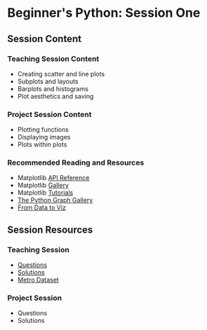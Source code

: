 # Beginner's Python: Session One

## Session Content

### Teaching Session Content

- Creating scatter and line plots
- Subplots and layouts
- Barplots and histograms
- Plot aesthetics and saving

### Project Session Content

- Plotting functions
- Displaying images
- Plots within plots

### Recommended Reading and Resources

- Matplotlib [API Reference](https://matplotlib.org/stable/contents.html)
- Matplotlib [Gallery](https://matplotlib.org/stable/gallery/index.html)
- Matplotlib [Tutorials](https://matplotlib.org/stable/tutorials/index.html)
- [The Python Graph Gallery](https://python-graph-gallery.com/)
- [From Data to Viz](https://www.data-to-viz.com/)

## Session Resources

### Teaching Session

- [Questions](https://github.com/warwickdatasciencesociety/python-for-data-science/blob/master/session-one/session-two-teaching-questions.ipynb?raw=true)
- [Solutions](https://github.com/warwickdatasciencesociety/python-for-data-science/blob/master/session-one/session-two-teaching-solutions.ipynb)
- [Metro Dataset](https://raw.githubusercontent.com/warwickdatasciencesociety/python-for-data-science/master/session-two/data/Metro_Interstate_Traffic_Volume.csv)

### Project Session

- Questions
- Solutions

